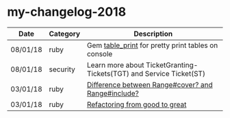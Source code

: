 # my-changelog-2018

| Date | Category | Description |
|------|----------|-------------|
| 08/01/18 | ruby | Gem [table_print](http://tableprintgem.com) for pretty print tables on console
| 08/01/18 | security | Learn more about TicketGranting-Tickets(TGT) and Service Ticket(ST)
| 03/01/18 | ruby | [Difference between Range#cover? and Range#include?](https://stackoverflow.com/questions/21608935/what-is-the-difference-between-rangeinclude-and-rangecover)
| 03/01/18 | ruby | [Refactoring from good to great](https://www.youtube.com/watch?v=DC-pQPq0acs&feature=youtu.be)

